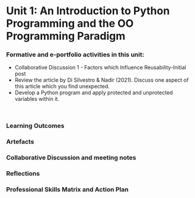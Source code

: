 # Unit 1: An Introduction to Python Programming and the OO Programming Paradigm

### Formative and e-portfolio activities in this unit:
 - Collaborative Discussion 1 - Factors which Influence Reusability-Initial post
 - Review the article by Di Silvestro & Nadir (2021). Discuss one aspect of this article which you find unexpected.
 - Develop a Python program and apply protected and unprotected variables within it.
</br>

### Learning Outcomes
### Artefacts
### Collaborative Discussion and meeting notes
### Reflections
### Professional Skills Matrix and Action Plan



